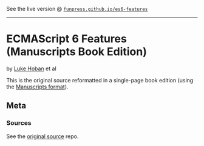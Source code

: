 See the live version @ [`funpress.github.io/es6-features`](http://funpress.github.io/es6-features)

---

# ECMAScript 6 Features (Manuscripts Book Edition)

by [Luke Hoban](https://github.com/lukehoban) et al

This is the original source reformatted in a single-page book edition (using the [Manuscripts format](http://manuscripts.github.io)).



## Meta

### Sources

See the [original source](https://github.com/lukehoban/es6features) repo.

